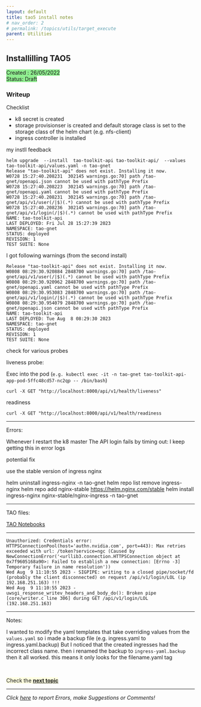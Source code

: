 ```yaml
---
layout: default
title: tao5 install notes 
# nav_order: 2 
# permalink: /topics/utils/target_execute
parent: Utilities
---
```


## Installilling TAO5 
<span style="background-color:LightGreen">
Created : 26/05/2022 <br />
Status: Draft
</span>


### Writeup

Checklist 

* k8 secret is created 
* storage provisionser is created and default storage class is set to the storage class of the helm chart (e.g. nfs-client) 
* ingress controller is installed 


my instll feedback 


```
helm upgrade  --install  tao-toolkit-api tao-toolkit-api/  --values tao-toolkit-api/values.yaml -n tao-gnet 
Release "tao-toolkit-api" does not exist. Installing it now.
W0728 15:27:40.208231  302145 warnings.go:70] path /tao-gnet/openapi.json cannot be used with pathType Prefix
W0728 15:27:40.208223  302145 warnings.go:70] path /tao-gnet/openapi.yaml cannot be used with pathType Prefix
W0728 15:27:40.208231  302145 warnings.go:70] path /tao-gnet/api/v1/user(/|$)(.*) cannot be used with pathType Prefix
W0728 15:27:40.208236  302145 warnings.go:70] path /tao-gnet/api/v1/login(/|$)(.*) cannot be used with pathType Prefix
NAME: tao-toolkit-api
LAST DEPLOYED: Fri Jul 28 15:27:39 2023
NAMESPACE: tao-gnet
STATUS: deployed
REVISION: 1
TEST SUITE: None

```

I got following warnings (from the second install)

```
Release "tao-toolkit-api" does not exist. Installing it now.
W0808 08:29:30.920884 2848700 warnings.go:70] path /tao-gnet/api/v1/user(/|$)(.*) cannot be used with pathType Prefix
W0808 08:29:30.920962 2848700 warnings.go:70] path /tao-gnet/openapi.yaml cannot be used with pathType Prefix
W0808 08:29:30.953083 2848700 warnings.go:70] path /tao-gnet/api/v1/login(/|$)(.*) cannot be used with pathType Prefix
W0808 08:29:30.954079 2848700 warnings.go:70] path /tao-gnet/openapi.json cannot be used with pathType Prefix
NAME: tao-toolkit-api
LAST DEPLOYED: Tue Aug  8 08:29:30 2023
NAMESPACE: tao-gnet
STATUS: deployed
REVISION: 1
TEST SUITE: None
```

check for various probes 


liveness probe:

Exec into the pod (`e.g. kubectl exec -it -n tao-gnet tao-toolkit-api-app-pod-5ffc48cd57-nc2qp -- /bin/bash`)

```
curl -X GET "http://localhost:8000/api/v1/health/liveness"
```

readiness 

```
curl -X GET "http://localhost:8000/api/v1/health/readiness
```

-------------------
Errors:

Whenever I restart the k8 master The API login fails by timing out:  I keep getting this in error logs

potential fix 

use the stable version of ingress nginx 

helm uninstall ingress-nginx -n tao-gnet
helm repo list
remove ingress-nginx 
helm repo add nginx-stable https://helm.nginx.com/stable
helm install ingress-nginx nginx-stable/nginx-ingress -n tao-gnet


-----------------
TAO files: 

[TAO Notebooks](https://catalog.ngc.nvidia.com/orgs/nvidia/teams/tao/resources/tao-getting-started/files)



-----------------


```
Unauthorized: Credentials error: HTTPSConnectionPool(host='authn.nvidia.com', port=443): Max retries exceeded with url: /token?service=ngc (Caused by NewConnectionError('<urllib3.connection.HTTPSConnection object at 0x7f9605168a90>: Failed to establish a new connection: [Errno -3] Temporary failure in name resolution'))
Wed Aug  9 11:10:55 2023 - SIGPIPE: writing to a closed pipe/socket/fd (probably the client disconnected) on request /api/v1/login/LOL (ip 192.168.251.163) !!!
Wed Aug  9 11:10:55 2023 - uwsgi_response_writev_headers_and_body_do(): Broken pipe [core/writer.c line 306] during GET /api/v1/login/LOL (192.168.251.163)
```




--------------------

Notes:

I wanted to modify the yaml templates that take overriding values from the `values.yaml` so i made a backup file (e.g. ingress.yaml to ingress.yaml.backup) But I noticed that the created ingresses had the incorrect class name. then i renamed the backup to `ingress-yaml.backup` then it all worked. this means it only looks for the filename.yaml tag 


<br />

<span style="background-color:LightYellow"> Check the [**next topic**](../pytorch_walkthrough#Starting-Development-with-PyTorch)  </span>


---
*Click [here][ERRORS-SUGGESTIONS] to report Errors, make Suggestions or Comments!*

[NVIDIA-REF-1]: https://docs.nvidia.com/datacenter/cloud-native/kubernetes/install-k8s.html#option-2-installing-kubernetes-using-kubeadm
[KUBEADM-PRE-REQS]: https://kubernetes.io/docs/setup/production-environment/tools/kubeadm/install-kubeadm/#before-you-begin
[PORTS-AND-PROTOCOLS]: https://kubernetes.io/docs/reference/networking/ports-and-protocols/
[PORT-CHK]: https://kubernetes.io/docs/setup/production-environment/tools/kubeadm/install-kubeadm/#check-required-ports
[UBUNTU-K8-INSTALL]: https://docs.nvidia.com/datacenter/cloud-native/kubernetes/k8s-containerd.html#ubuntu-k8s
[K8]: https://kubernetes.io/
[KUBEADM-INIT]: https://kubernetes.io/docs/reference/setup-tools/kubeadm/kubeadm-init/
[NVIDIA-K8-GUIDE]: https://docs.nvidia.com/datacenter/cloud-native/kubernetes/install-k8s.html
[K8-CALICO-NETWORK-FIX]: https://forums.developer.nvidia.com/t/fix-broken-link-in-kubernets-install-pior-to-tao-api-setup/245940?u=ganindun
[K8-CONTROL-PLANE-NODE-ISOLATION-OVERRIDE]: https://kubernetes.io/docs/setup/production-environment/tools/kubeadm/create-cluster-kubeadm/#control-plane-node-isolation
[K8-JOIN-NODES]: https://kubernetes.io/docs/setup/production-environment/tools/kubeadm/create-cluster-kubeadm/#join-nodes


[ERRORS-SUGGESTIONS]: https://github.com/ganindu7/deepnotes/issues
[CRI-DOCKERD-RELEASE-JAN-2023]: https://github.com/Mirantis/cri-dockerd/releases/download/v0.3.1/cri-dockerd-0.3.1.amd64.tgz
[K8-SANDBOX]: https://labs.play-with-k8s.com/
[K8-CLASSROOM]: https://training.play-with-kubernetes.com/kubernetes-workshop/
[SSH-KEY-MAKING]: https://docs.github.com/en/authentication/connecting-to-github-with-ssh/generating-a-new-ssh-key-and-adding-it-to-the-ssh-agent
[ADD-SSHKEY-TO-AGENT]: https://docs.github.com/en/authentication/connecting-to-github-with-ssh/generating-a-new-ssh-key-and-adding-it-to-the-ssh-agent#adding-your-ssh-key-to-the-ssh-agent

<!-- Latex in markdown -->
<script src="https://cdn.mathjax.org/mathjax/latest/MathJax.js?config=TeX-AMS-MML_HTMLorMML" type="text/javascript"></script>
<!-- $$ \nabla_\boldsymbol{x} J(\boldsymbol{x}) $$ -->
<!-- kubectl create secret tls aisrv-gnet-secret --cert=./aisrv.gnet.lan.crt --key=./aisrv.gnet.lan.key -n default --dry-run=client -o yaml | kubectl apply -f - -->